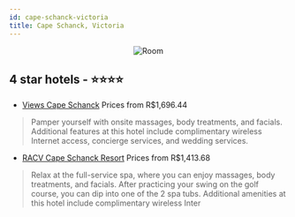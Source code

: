 ```yaml
---
id: cape-schanck-victoria
title: Cape Schanck, Victoria
---
```


<center><img src="https://i.travelapi.com/hotels/8000000/7710000/7704400/7704387/0fdf9f76_z.jpg" alt="Room" /></center>


##  4 star hotels - ⭐️⭐️⭐️⭐️

-    [Views Cape Schanck](https://us.hurb.com/hotels/cape-schanck/views-cape-schanck-JNP-JP843412?cmp=18055) Prices from R$1,696.44
   > Pamper yourself with onsite massages, body treatments, and facials. Additional features at this hotel include complimentary wireless Internet access, concierge services, and wedding services.
-    [RACV Cape Schanck Resort](https://us.hurb.com/hotels/cape-schanck/racv-cape-schanck-resort-JNP-JP436573?cmp=18055) Prices from R$1,413.68
   > Relax at the full-service spa, where you can enjoy massages, body treatments, and facials. After practicing your swing on the golf course, you can dip into one of the 2 spa tubs. Additional amenities at this hotel include complimentary wireless Inter
